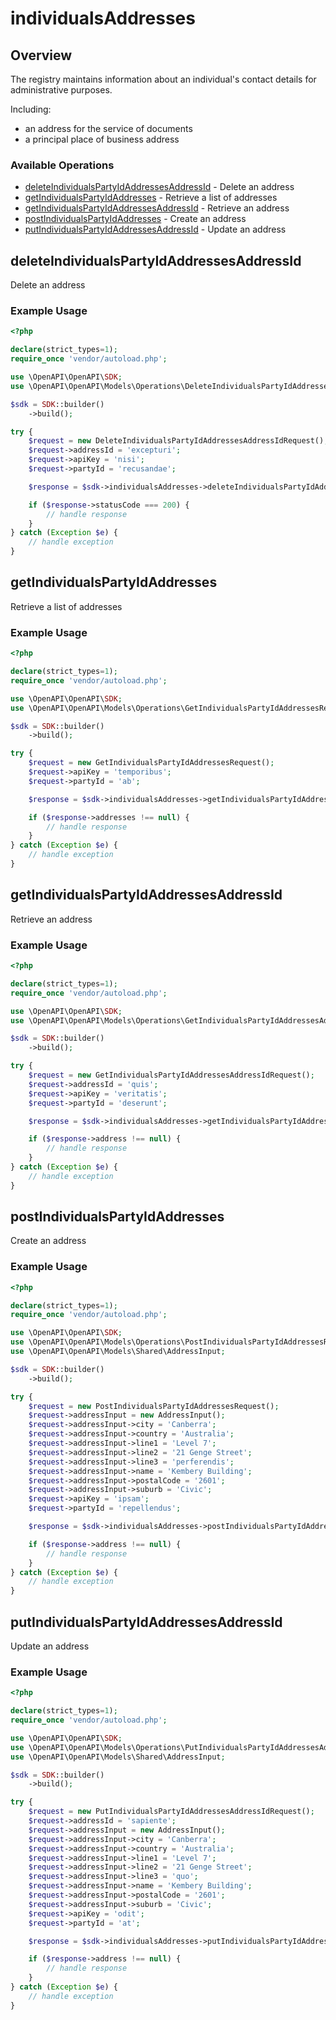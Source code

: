 # individualsAddresses

## Overview

The registry maintains information about an individual's contact details for administrative purposes.

  Including:
  - an address for the service of documents
  - a principal place of business address


### Available Operations

* [deleteIndividualsPartyIdAddressesAddressId](#deleteindividualspartyidaddressesaddressid) - Delete an address
* [getIndividualsPartyIdAddresses](#getindividualspartyidaddresses) - Retrieve a list of addresses
* [getIndividualsPartyIdAddressesAddressId](#getindividualspartyidaddressesaddressid) - Retrieve an address
* [postIndividualsPartyIdAddresses](#postindividualspartyidaddresses) - Create an address
* [putIndividualsPartyIdAddressesAddressId](#putindividualspartyidaddressesaddressid) - Update an address

## deleteIndividualsPartyIdAddressesAddressId

Delete an address


### Example Usage

```php
<?php

declare(strict_types=1);
require_once 'vendor/autoload.php';

use \OpenAPI\OpenAPI\SDK;
use \OpenAPI\OpenAPI\Models\Operations\DeleteIndividualsPartyIdAddressesAddressIdRequest;

$sdk = SDK::builder()
    ->build();

try {
    $request = new DeleteIndividualsPartyIdAddressesAddressIdRequest();
    $request->addressId = 'excepturi';
    $request->apiKey = 'nisi';
    $request->partyId = 'recusandae';

    $response = $sdk->individualsAddresses->deleteIndividualsPartyIdAddressesAddressId($request);

    if ($response->statusCode === 200) {
        // handle response
    }
} catch (Exception $e) {
    // handle exception
}
```

## getIndividualsPartyIdAddresses

Retrieve a list of addresses

### Example Usage

```php
<?php

declare(strict_types=1);
require_once 'vendor/autoload.php';

use \OpenAPI\OpenAPI\SDK;
use \OpenAPI\OpenAPI\Models\Operations\GetIndividualsPartyIdAddressesRequest;

$sdk = SDK::builder()
    ->build();

try {
    $request = new GetIndividualsPartyIdAddressesRequest();
    $request->apiKey = 'temporibus';
    $request->partyId = 'ab';

    $response = $sdk->individualsAddresses->getIndividualsPartyIdAddresses($request);

    if ($response->addresses !== null) {
        // handle response
    }
} catch (Exception $e) {
    // handle exception
}
```

## getIndividualsPartyIdAddressesAddressId

Retrieve an address


### Example Usage

```php
<?php

declare(strict_types=1);
require_once 'vendor/autoload.php';

use \OpenAPI\OpenAPI\SDK;
use \OpenAPI\OpenAPI\Models\Operations\GetIndividualsPartyIdAddressesAddressIdRequest;

$sdk = SDK::builder()
    ->build();

try {
    $request = new GetIndividualsPartyIdAddressesAddressIdRequest();
    $request->addressId = 'quis';
    $request->apiKey = 'veritatis';
    $request->partyId = 'deserunt';

    $response = $sdk->individualsAddresses->getIndividualsPartyIdAddressesAddressId($request);

    if ($response->address !== null) {
        // handle response
    }
} catch (Exception $e) {
    // handle exception
}
```

## postIndividualsPartyIdAddresses

Create an address


### Example Usage

```php
<?php

declare(strict_types=1);
require_once 'vendor/autoload.php';

use \OpenAPI\OpenAPI\SDK;
use \OpenAPI\OpenAPI\Models\Operations\PostIndividualsPartyIdAddressesRequest;
use \OpenAPI\OpenAPI\Models\Shared\AddressInput;

$sdk = SDK::builder()
    ->build();

try {
    $request = new PostIndividualsPartyIdAddressesRequest();
    $request->addressInput = new AddressInput();
    $request->addressInput->city = 'Canberra';
    $request->addressInput->country = 'Australia';
    $request->addressInput->line1 = 'Level 7';
    $request->addressInput->line2 = '21 Genge Street';
    $request->addressInput->line3 = 'perferendis';
    $request->addressInput->name = 'Kembery Building';
    $request->addressInput->postalCode = '2601';
    $request->addressInput->suburb = 'Civic';
    $request->apiKey = 'ipsam';
    $request->partyId = 'repellendus';

    $response = $sdk->individualsAddresses->postIndividualsPartyIdAddresses($request);

    if ($response->address !== null) {
        // handle response
    }
} catch (Exception $e) {
    // handle exception
}
```

## putIndividualsPartyIdAddressesAddressId

Update an address


### Example Usage

```php
<?php

declare(strict_types=1);
require_once 'vendor/autoload.php';

use \OpenAPI\OpenAPI\SDK;
use \OpenAPI\OpenAPI\Models\Operations\PutIndividualsPartyIdAddressesAddressIdRequest;
use \OpenAPI\OpenAPI\Models\Shared\AddressInput;

$sdk = SDK::builder()
    ->build();

try {
    $request = new PutIndividualsPartyIdAddressesAddressIdRequest();
    $request->addressId = 'sapiente';
    $request->addressInput = new AddressInput();
    $request->addressInput->city = 'Canberra';
    $request->addressInput->country = 'Australia';
    $request->addressInput->line1 = 'Level 7';
    $request->addressInput->line2 = '21 Genge Street';
    $request->addressInput->line3 = 'quo';
    $request->addressInput->name = 'Kembery Building';
    $request->addressInput->postalCode = '2601';
    $request->addressInput->suburb = 'Civic';
    $request->apiKey = 'odit';
    $request->partyId = 'at';

    $response = $sdk->individualsAddresses->putIndividualsPartyIdAddressesAddressId($request);

    if ($response->address !== null) {
        // handle response
    }
} catch (Exception $e) {
    // handle exception
}
```
